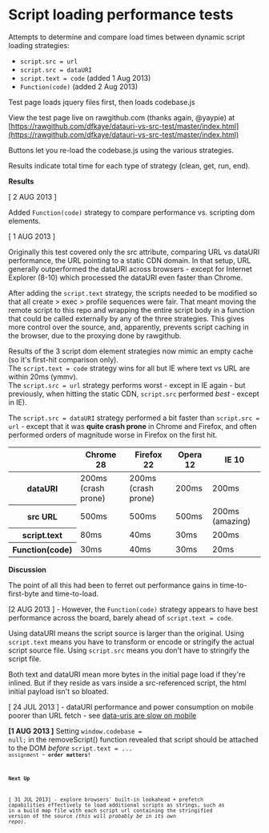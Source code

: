 Script loading performance tests
================================

Attempts to determine and compare load times between dynamic script loading strategies:

+ <code>script.src = url</code>
+ <code>script.src = dataURI</code>
+ <code>script.text = code</code> (added 1 Aug 2013)
+ <code>Function(code)</code> (added 2 Aug 2013)

Test page loads jquery files first, then loads codebase.js 

View the test page live on rawgithub.com (thanks again, @yaypie) at 
[https://rawgithub.com/dfkaye/datauri-vs-src-test/master/index.html](https://rawgithub.com/dfkaye/datauri-vs-src-test/master/index.html)

Buttons let you re-load the codebase.js using the various strategies.

Results indicate total time for each type of strategy (clean, get, run, end).


__Results__

[ 2 AUG 2013 ]

Added <code>Function(code)</code> strategy to compare performance vs. scripting dom elements.

[ 1 AUG 2013 ] 

Originally this test covered only the src attribute, comparing URL vs dataURI performance, the URL 
pointing to a static CDN domain.  In that setup, URL generally outperformed the dataURI across 
browsers - except for Internet Explorer (8-10) which processed the dataURI even faster than Chrome.

After adding the <code>script.text</code> strategy, the scripts needed to be modified so that all create > exec >
profile sequences were fair.  That meant moving the remote script to this repo and wrapping the entire 
script body in a function that could be called externally by any of the three strategies.  This gives 
more control over the source, and, apparently, prevents script caching in the browser, due to the 
proxying done by rawgithub.

Results of the 3 script dom element strategies now mimic an empty cache (so it's first-hit comparison only).  
The <code>script.text = code</code> strategy wins for all but IE where text vs URL are within 20ms (ymmv).  
The <code>script.src = url</code> strategy performs worst - except in IE again - but previously, when hitting 
the static CDN, <code>script.src</code> performed *best* - except in IE).  

The <code>script.src = dataURI</code> strategy performed a bit faster than <code>script.src = url</code> - 
except that it was __quite crash prone__ in Chrome and Firefox, and often performed orders of magnitude worse in 
Firefox on the first hit.

<table>
  <thead>
    <tr>
      <th></th>
      <th>Chrome 28</th>
      <th>Firefox 22</th>
      <th>Opera 12</th>
      <th>IE 10</th>
    </tr>
  </thead>
  <tbody>
    <tr>
      <th>dataURI</th>
      <td>200ms (crash prone)</td>
      <td>200ms (crash prone)</td>
      <td>200ms</td>
      <td>200ms</td>      
    </tr>    
    <tr>
      <th>src URL</th>
      <td>500ms</td>
      <td>500ms</td>
      <td>500ms</td>
      <td>200ms (amazing)</td>      
    </tr>
    <tr>
      <th>script.text</th>
      <td>80ms</td>
      <td>40ms</td>
      <td>30ms</td>
      <td>200ms</td>      
    </tr>    
    <tr>
      <th>Function(code)</th>
      <td>30ms</td>
      <td>40ms</td>
      <td>30ms</td>
      <td>20ms</td>      
    </tr>    
  </tbody>
</table>


__Discussion__

The point of all this had been to ferret out performance gains in time-to-first-byte and time-to-load.

[2 AUG 2013 ] - However, the <code>Function(code)</code> strategy appears to have best performance across the board, 
barely ahead of <code>script.text = code</code>.

Using dataURI means the script source is larger than the original.
Using <code>script.text</code> means you have to transform or encode or stringify the actual script source file.
Using <code>script.src</code> means you don't have to stringify the script file.

Both text and dataURI mean more bytes in the initial page load if they're inlined.
But if they reside as vars inside a src-referenced script, the html initial payload isn't so bloated.

[ 24 JUL 2013 ] - dataURI performance and power consumption on mobile poorer than URL fetch - 
see [data-uris are slow on mobile](http://www.mobify.com/blog/data-uris-are-slow-on-mobile/)


__[1 AUG 2013 ]__
Setting <code>window.codebase = null;</code> in the removeScript() function revealed that script should be 
attached to the DOM *before* <code>script.text = ...<code> assignment ~ __order matters!__

__Next Up__

[ 31 JUL 2013] - explore browsers' built-in lookahead + prefetch capabilities effectively to 
load additional scripts as strings, such as in a build map file with each script url containing the
stringified version of the source *(this will probably be in its own repo).*
